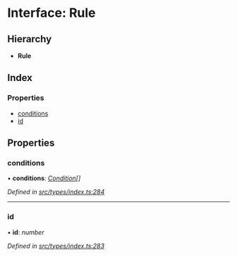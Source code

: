 # Interface: Rule

## Hierarchy

* **Rule**

## Index

### Properties

* [conditions](rule.md#conditions)
* [id](rule.md#id)

## Properties

###  conditions

• **conditions**: *[Condition](../globals.md#condition)[]*

*Defined in [src/types/index.ts:284](https://github.com/PolymathNetwork/polymesh-sdk/blob/a6abd82/src/types/index.ts#L284)*

___

###  id

• **id**: *number*

*Defined in [src/types/index.ts:283](https://github.com/PolymathNetwork/polymesh-sdk/blob/a6abd82/src/types/index.ts#L283)*
